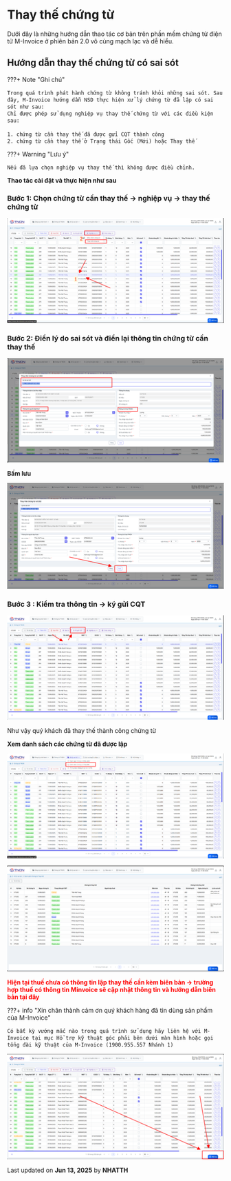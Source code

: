 # **Thay thế chứng từ**

Dưới đây là những hướng dẫn thao tác cơ bản trên phần mềm chứng từ điện tử M-Invoice ở phiên bản 2.0 vô cùng mạch lạc và dễ hiểu.

## **Hướng dẫn thay thế chứng từ có sai sót**

???+ Note "Ghi chú"

    Trong quá trình phát hành chứng từ không tránh khỏi những sai sót. Sau đây, M-Invoice hướng dẫn NSD thực hiện xử lý chứng từ đã lập có sai sót như sau:
    Chỉ được phép sử dụng nghiệp vụ thay thế chứng từ với các điều kiện sau:

    1. chứng từ cần thay thế đã được gửi CQT thành công
    2. chứng từ cần thay thế ở Trạng thái Gốc (Mới) hoặc Thay thế

???+ Warning "Lưu ý"

    Nếu đã lựa chọn nghiệp vụ thay thế thì không được điều chỉnh.

**Thao tác cài đặt và thực hiện như sau**

### **Bước 1: Chọn chứng từ cần thay thế -> nghiệp vụ -> thay thế chứng từ**

![Hình 1](../assets/images/chung-tu/ct_thaythe_1.png "Hãy bấm vào để xem rõ hơn")

### **Bước 2: Điền lý do sai sót và điền lại thông tin chứng từ cần thay thế**

![Hình 2](../assets/images/chung-tu/ct_thaythe_2.png "Hãy bấm vào để xem rõ hơn")

**Bấm lưu**

![Hình 3](../assets/images/chung-tu/ct_thaythe_3.png "Hãy bấm vào để xem rõ hơn")

### **Bước 3 : Kiểm tra thông tin -> ký gửi CQT**

![Hình 4](../assets/images/chung-tu/ct_thaythe_4.png "Hãy bấm vào để xem rõ hơn")

Như vậy quý khách đã thay thế thành công chứng từ

**Xem danh sách các chứng từ đã được lập**

![Hình 5](../assets/images/chung-tu/ct_thaythe_5.png "Hãy bấm vào để xem rõ hơn")

![Hình 6](../assets/images/chung-tu/ct_thaythe_6.png "Hãy bấm vào để xem rõ hơn")

<span style="color: red; font-weight: bold;">Hiện tại thuế chưa có thông tin lập thay thế cần kèm biên bản -> trường hợp thuế có thông tin Minvoice sẽ cập nhật thông tin và hướng dẫn biên bản tại đây</span>

???+ info "Xin chân thành cảm ơn quý khách hàng đã tin dùng sản phẩm của M-Invoice"

    Có bất kỳ vướng mắc nào trong quá trình sử dụng hãy liên hệ với M-Invoice tại mục Hỗ trợ kỹ thuật góc phải bên dưới màn hình hoặc gọi tổng đài kỹ thuật của M-Invoice (1900.955.557 Nhánh 1)

![Hình 5](../assets/images/chung-tu/hotro.png "Hãy bấm vào để xem rõ hơn")

<div class="last-updated">Last updated on <strong>Jun 13, 2025</strong> by <strong>NHATTH</strong></div>
